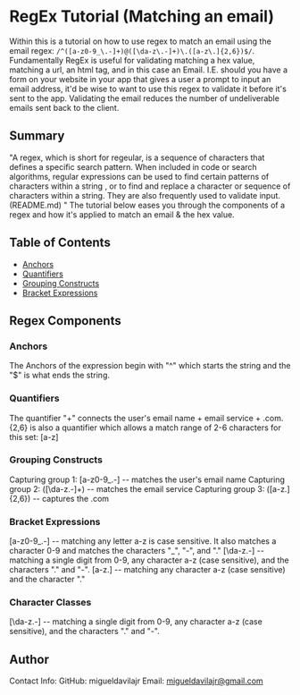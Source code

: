 # RegEx Tutorial (Matching an email) 

Within this is a tutorial on how to use regex to match an email using the email regex: `/^([a-z0-9_\.-]+)@([\da-z\.-]+)\.([a-z\.]{2,6})$/`. Fundamentally RegEx is useful for validating matching a hex value, matching a url, an html tag, and in this case an Email. I.E. should you have a form on your website in your app that gives a user a prompt to input an email address, it'd be wise to want to use this regex to validate it before it's sent to the app. Validating the email reduces the number of undeliverable emails sent back to the client. 

## Summary

"A regex, which is short for regeular, is a sequence of characters that defines a specific search pattern. When included in code or search algorithms, regular expressions can be used to find certain patterns of characters within a string , or to find and replace a character or sequence of characters within a string. They are also frequently used to validate input. (README.md) " The tutorial below eases you through the components of a regex and how it's applied to match an email & the hex value. 

## Table of Contents

- [Anchors](#anchors)
- [Quantifiers](#quantifiers)
- [Grouping Constructs](#grouping-constructs)
- [Bracket Expressions](#bracket-expressions)

## Regex Components

### Anchors
The Anchors of the expression begin with "^" which starts the string and the "$" is what ends the string. 
### Quantifiers
The quantifier "+" connects the user's email name + email service + .com. {2,6} is also a quantifier which allows a match range of 2-6 characters for this set: [a-z]
### Grouping Constructs
Capturing group 1: [a-z0-9_.-] -- matches the user's email name
Capturing group 2: ([\da-z.-]+) -- matches the email service
Capturing group 3: ([a-z.]{2,6}) -- captures the .com
### Bracket Expressions
[a-z0-9_.-] -- matching any letter a-z is case sensitive. It also matches a character 0-9 and matches the characters "_", "-", and "."
[\da-z.-] -- matching a single digit from 0-9, any character a-z (case sensitive), and the characters "." and "-".
[a-z.] -- matching any character a-z (case sensitive) and the character "."
### Character Classes
[\da-z.-] -- matching a single digit from 0-9, any character a-z (case sensitive), and the characters "." and "-".

## Author

Contact Info: GitHub: migueldavilajr Email: migueldavilajr@gmail.com
